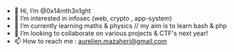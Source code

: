 - 👋 Hi, I’m @0x14mth3n1ght
- 👀 I’m interested in infosec (web, crypto , app-system)
- 🌱 I’m currently learning maths & physics // my aim is to learn bash & php 
- 💞️ I’m looking to collaborate on various projects & CTF's next year!
- 📫 How to reach me : aurelien.mazaheri@gmail.com
<!---
0x14mth3n1ght/0x14mth3n1ght is a ✨ special ✨ repository because its `README.md` (this file) appears on your GitHub profile.
You can click the Preview link to take a look at your changes.
--->
